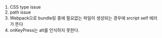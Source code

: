1. CSS type issue
2. path issue
3. Webpack으로 bundle링 중에 필요없는 파일이 생성되는 경우에 srcript self 에러가 뜬다
4. onKeyPress는 alt를 인식하지 못한다.
